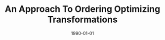 ---
title: "An Approach To Ordering Optimizing Transformations"
date: 1990-01-01
venue: "Proceedings of the Second ACM SIGPLAN Symposium on Princiles & Practice of Parallel Programming (PPOPP), Seattle, Washington, USA, March 14-16, 1990"
paperurl: https://doi.org/10.1145/99163.99179
authors: "Deborah Whitfield and Mary Lou Soffa"
---